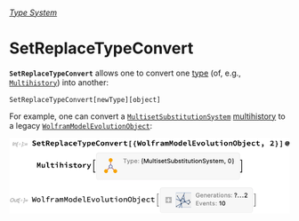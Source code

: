 ###### [Type System](README.md)

# SetReplaceTypeConvert

**`SetReplaceTypeConvert`** allows one to convert one [type](/Documentation/Types/README.md) (of, e.g.,
[`Multihistory`](/Documentation/Types/Multihistory/README.md)) into another:

```wl
SetReplaceTypeConvert[newType][object]
```

For example, one can convert a [`MultisetSubstitutionSystem`](/Documentation/Systems/MultisetSubstitutionSystem.md)
[multihistory](/Documentation/Types/Multihistory/README.md) to a legacy
[`WolframModelEvolutionObject`](/Documentation/SymbolsAndFunctions/WolframModelAndWolframModelEvolutionObject/WolframModelAndWolframModelEvolutionObject.md):

<img src="/Documentation/Images/MultihistoryToWolframModelEvolutionObject.png" width="575.4">
